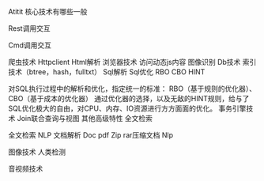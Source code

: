 Atitit 核心技术有哪些一般


Rest调用交互

Cmd调用交互

爬虫技术
Httpclient
Html解析
浏览器技术 访问动态js内容
图像识别
Db技术
索引技术（btree，hash，fulltxt）
Sql解析
Sql优化 RBO CBO HINT

对SQL执行过程中的解析和优化，指定统一的标准：
RBO（基于规则的优化器）、CBO（基于成本的优化器）
通过优化器的选择，以及无敌的HINT规则，给与了SQL优化极大的自由，对CPU、内存、IO资源进行方方面面的优化。
事务引擎技术
Join联合查询与视图
其他高级特性
全文检索

全文检索
NLP 文档解析
Doc pdf
Zip rar压缩文档
Nlp

图像技术
人类检测

音视频技术
